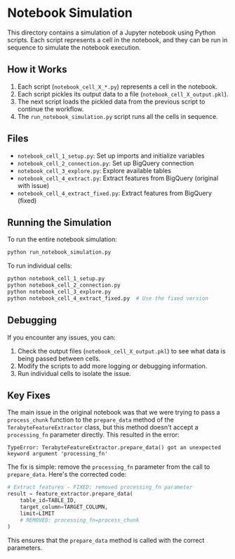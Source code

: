 # Notebook Simulation

This directory contains a simulation of a Jupyter notebook using Python scripts. Each script represents a cell in the notebook, and they can be run in sequence to simulate the notebook execution.

## How it Works

1. Each script (`notebook_cell_X_*.py`) represents a cell in the notebook.
2. Each script pickles its output data to a file (`notebook_cell_X_output.pkl`).
3. The next script loads the pickled data from the previous script to continue the workflow.
4. The `run_notebook_simulation.py` script runs all the cells in sequence.

## Files

- `notebook_cell_1_setup.py`: Set up imports and initialize variables
- `notebook_cell_2_connection.py`: Set up BigQuery connection
- `notebook_cell_3_explore.py`: Explore available tables
- `notebook_cell_4_extract.py`: Extract features from BigQuery (original with issue)
- `notebook_cell_4_extract_fixed.py`: Extract features from BigQuery (fixed)

## Running the Simulation

To run the entire notebook simulation:

```bash
python run_notebook_simulation.py
```

To run individual cells:

```bash
python notebook_cell_1_setup.py
python notebook_cell_2_connection.py
python notebook_cell_3_explore.py
python notebook_cell_4_extract_fixed.py  # Use the fixed version
```

## Debugging

If you encounter any issues, you can:

1. Check the output files (`notebook_cell_X_output.pkl`) to see what data is being passed between cells.
2. Modify the scripts to add more logging or debugging information.
3. Run individual cells to isolate the issue.

## Key Fixes

The main issue in the original notebook was that we were trying to pass a `process_chunk` function to the `prepare_data` method of the `TerabyteFeatureExtractor` class, but this method doesn't accept a `processing_fn` parameter directly. This resulted in the error:

```
TypeError: TerabyteFeatureExtractor.prepare_data() got an unexpected keyword argument 'processing_fn'
```

The fix is simple: remove the `processing_fn` parameter from the call to `prepare_data`. Here's the corrected code:

```python
# Extract features - FIXED: removed processing_fn parameter
result = feature_extractor.prepare_data(
    table_id=TABLE_ID,
    target_column=TARGET_COLUMN,
    limit=LIMIT
    # REMOVED: processing_fn=process_chunk
)
```

This ensures that the `prepare_data` method is called with the correct parameters.